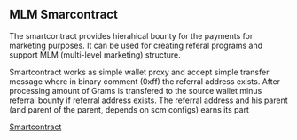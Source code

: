 ## MLM Smarcontract

The smartcontract provides hierahical bounty for the payments for marketing purposes. It can be used for creating referal programs and support MLM (multi-level marketing) structure.  

Smartcontract works as simple wallet proxy and accept simple transfer message where in binary comment (0xff) the referral address exists. After processing amount of Grams is transfered to the source wallet minus referral bounty if referral address exists. The referral address and his parent (and parent of the parent, depends on scm configs) earns its part

[Smartcontract](smartcontract/README.md)
